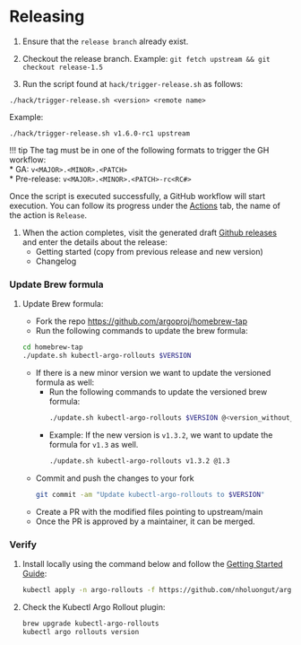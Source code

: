 # Releasing

1. Ensure that the `release branch` already exist.

1. Checkout the release branch. Example: `git fetch upstream && git
   checkout release-1.5`

1. Run the script found at `hack/trigger-release.sh` as follows:

```shell
./hack/trigger-release.sh <version> <remote name>
```

Example:
```shell
./hack/trigger-release.sh v1.6.0-rc1 upstream
```

!!! tip
    The tag must be in one of the following formats to trigger the GH workflow:<br>
    * GA: `v<MAJOR>.<MINOR>.<PATCH>`<br>
    * Pre-release: `v<MAJOR>.<MINOR>.<PATCH>-rc<RC#>`

Once the script is executed successfully, a GitHub workflow will start
execution. You can follow its progress under the [Actions](https://github.com/nholuongut/argo-rollouts/actions/workflows/release.yaml) tab, the name of the action is `Release`.

1. When the action completes, visit the generated draft [Github releases](https://github.com/nholuongut/argo-rollouts/releases) and enter the details about the release:
   * Getting started (copy from previous release and new version)
   * Changelog

### Update Brew formula

1. Update Brew formula:

   * Fork the repo https://github.com/argoproj/homebrew-tap
   * Run the following commands to update the brew formula:
    ```bash
    cd homebrew-tap
    ./update.sh kubectl-argo-rollouts $VERSION
    ```
   * If there is a new minor version we want to update the versioned formula as well:
     * Run the following commands to update the versioned brew formula:
          ```bash
          ./update.sh kubectl-argo-rollouts $VERSION @<version_without_patch_and_v>
          ```
     * Example: If the new version is `v1.3.2`, we want to update the formula for `v1.3` as well.
         ```bash
         ./update.sh kubectl-argo-rollouts v1.3.2 @1.3
         ```
   * Commit and push the changes to your fork
     ```bash
     git commit -am "Update kubectl-argo-rollouts to $VERSION"
     ```
   * Create a PR with the modified files pointing to upstream/main
   * Once the PR is approved by a maintainer, it can be merged.

### Verify

1. Install locally using the command below and follow the [Getting Started Guide](https://argo-rollouts.readthedocs.io/en/stable/getting-started/):

    ```bash
    kubectl apply -n argo-rollouts -f https://github.com/nholuongut/argo-rollouts/releases/download/${VERSION}/install.yaml
    ```


1. Check the Kubectl Argo Rollout plugin:
    ```bash
    brew upgrade kubectl-argo-rollouts
    kubectl argo rollouts version
    ```

